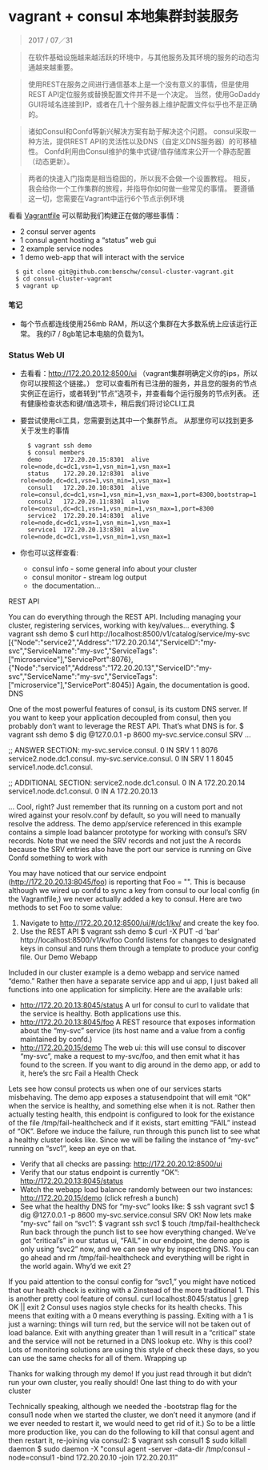 # vagrant + consul 本地集群封装服务

> 2017 / 07／31

> 在软件基础设施越来越活跃的环境中，与其他服务及其环境的服务的动态沟通越来越重要。

> 使用REST在服务之间进行通信基本上是一个没有意义的事情，但是使用REST API定位服务或替换配置文件并不是一个决定。 当然，使用GoDaddy GUI将域名连接到IP，或者在几十个服务器上维护配置文件似乎也不是正确的。

> 诸如Consul和Confd等新兴解决方案有助于解决这个问题。 consul采取一种方法，提供REST API的灵活性以及DNS（自定义DNS服务器）的可移植性。 Confd利用由Consul维护的集中式键/值存储库来公开一个静态配置（动态更新）。

> 两者的快速入门指南是相当稳固的，所以我不会做一个设置教程。 相反，我会给你一个工作集群的旅程，并指导你如何做一些常见的事情。 要遵循这一切，您需要在Vagrant中运行6个节点示例环境

看看 [Vagrantfile](https://github.com/javady/vagrantFiles/blob/master/consul-cluster-vagrant/Vagrantfile) 可以帮助我们构建正在做的哪些事情：
* 2 consul server agents
* 1 consul agent hosting a “status” web gui
* 2 example service nodes
* 1 demo web-app that will interact with the service
```
  $ git clone git@github.com:benschw/consul-cluster-vagrant.git
  $ cd consul-cluster-vagrant
  $ vagrant up
```
#### 笔记

* 每个节点都连线使用256mb RAM，所以这个集群在大多数系统上应该运行正常。 我的i7 / 8gb笔记本电脑的负载为1。

### Status Web UI
* 去看看：http://172.20.20.12:8500/ui （vagrant集群明确定义你的ips，所以你可以按照这个链接。）
您可以查看所有已注册的服务，并且您的服务的节点实例正在运行，或者转到“节点”选项卡，并查看每个运行服务的节点列表。 还有健康检查状态和键/值选项卡，稍后我们将讨论CLI工具

* 要尝试使用cli工具，您需要到达其中一个集群节点。 从那里你可以找到更多关于发生的事情

  ```
    $ vagrant ssh demo
    $ consul members
    demo      172.20.20.15:8301  alive  role=node,dc=dc1,vsn=1,vsn_min=1,vsn_max=1
    status    172.20.20.12:8301  alive  role=node,dc=dc1,vsn=1,vsn_min=1,vsn_max=1
    consul1   172.20.20.10:8301  alive  role=consul,dc=dc1,vsn=1,vsn_min=1,vsn_max=1,port=8300,bootstrap=1
    consul2   172.20.20.11:8301  alive  role=consul,dc=dc1,vsn=1,vsn_min=1,vsn_max=1,port=8300
    service2  172.20.20.14:8301  alive  role=node,dc=dc1,vsn=1,vsn_min=1,vsn_max=1
    service1  172.20.20.13:8301  alive  role=node,dc=dc1,vsn=1,vsn_min=1,vsn_max=1
  ```

* 你也可以这样查看:
  * consul info - some general info about your cluster
  * consul monitor - stream log output
  * the documentation…
  
REST API

You can do everything through the REST API. Including managing your cluster, registering services, working with key/values… everything.
$ vagrant ssh demo
$ curl http://localhost:8500/v1/catalog/service/my-svc
[{"Node":"service2","Address":"172.20.20.14","ServiceID":"my-svc","ServiceName":"my-svc","ServiceTags":["microservice"],"ServicePort":8076},{"Node":"service1","Address":"172.20.20.13","ServiceID":"my-svc","ServiceName":"my-svc","ServiceTags":["microservice"],"ServicePort":8045}]
Again, the documentation is good.
DNS

One of the most powerful features of consul, is its custom DNS server. If you want to keep your application decoupled from consul, then you probably don’t want to leverage the REST API. That’s what DNS is for.
$ vagrant ssh demo
$ dig @127.0.0.1 -p 8600 my-svc.service.consul SRV
...

;; ANSWER SECTION:
my-svc.service.consul.  0       IN      SRV     1 1 8076 service2.node.dc1.consul.
my-svc.service.consul.  0       IN      SRV     1 1 8045 service1.node.dc1.consul.

;; ADDITIONAL SECTION:
service2.node.dc1.consul. 0     IN      A       172.20.20.14
service1.node.dc1.consul. 0     IN      A       172.20.20.13

...
Cool, right?
Just remember that its running on a custom port and not wired against your resolv.conf by default, so you will need to manually resolve the address. The demo app/service referenced in this example contains a simple load balancer prototype for working with consul’s SRV records.
Note that we need the SRV records and not just the A records because the SRV entries also have the port our service is running on
Give Confd something to work with

You may have noticed that our service endpoint (http://172.20.20.13:8045/foo) is reporting that Foo = "<no value>". This is because although we wired up confd to sync a key from consul to our local config (in the Vagrantfile,) we never actually added a key to consul.
Here are two methods to set Foo to some value:
1. Navigate to http://172.20.20.12:8500/ui/#/dc1/kv/ and create the key foo.
2. Use the REST API
 $ vagrant ssh demo
 $ curl -X PUT -d 'bar' http://localhost:8500/v1/kv/foo
Confd listens for changes to designated keys in consul and runs them through a template to produce your config file.
Our Demo Webapp

Included in our cluster example is a demo webapp and service named “demo.” Rather then have a separate service app and ui app, I just baked all functions into one application for simplicity. Here are the available urls:
* http://172.20.20.13:8045/status A url for consul to curl to validate that the service is healthy. Both applications use this.
* http://172.20.20.13:8045/foo A REST resource that exposes information about the “my-svc” service (its host name and a value from a config maintained by confd.)
* http://172.20.20.15/demo The web ui: this will use consul to discover “my-svc”, make a request to my-svc/foo, and then emit what it has found to the screen.
If you want to dig around in the demo app, or add to it, here’s the src
Fail a Health Check

Lets see how consul protects us when one of our services starts misbehaving. The demo app exposes a statusendpoint that will emit “OK” when the service is healthy, and something else when it is not. Rather then actually testing health, this endpoint is configured to look for the existance of the file /tmp/fail-healthcheck and if it exists, start emitting “FAIL” instead of “OK”.
Before we induce the failure, run through this punch list to see what a healthy cluster looks like. Since we will be failing the instance of “my-svc” running on “svc1”, keep an eye on that.
* Verify that all checks are passing: http://172.20.20.12:8500/ui
* Verify that our status endpoint is currently “OK”: http://172.20.20.13:8045/status
* Watch the webapp load balance randomly between our two instances: http://172.20.20.15/demo (click refresh a bunch)
* See what the healthy DNS for “my-svc” looks like:
  $ ssh vagrant svc1
  $ dig @127.0.0.1 -p 8600 my-svc.service.consul SRV
OK! Now lets make “my-svc” fail on “svc1”:
$ vagrant ssh svc1
$ touch /tmp/fail-healthcheck
Run back through the punch list to see how everything changed. We’ve got “critical’s” in our status ui, “FAIL” in our endpoint, the demo app is only using “svc2” now, and we can see why by inspecting DNS.
You can go ahead and rm /tmp/fail-healthcheck and everything will be right in the world again.
Why’d we exit 2?

If you paid attention to the consul config for “svc1,” you might have noticed that our health check is exiting with a 2instead of the more traditional 1. This is another pretty cool feature of consul.
curl localhost:8045/status | grep OK || exit 2
Consul uses nagios style checks for its health checks. This meens that exiting with a 0 means everything is passing. Exiting with a 1 is just a warning: things will turn red, but the service will not be taken out of load balance. Exit with anything greater than 1 will result in a “critical” state and the service will not be returned in a DNS lookup etc.
Why is this cool? Lots of monitoring solutions are using this style of check these days, so you can use the same checks for all of them.
Wrapping up

Thanks for walking through my demo! If you just read through it but didn’t run your own cluster, you really should!
One last thing to do with your cluster

Technically speaking, although we needed the -bootstrap flag for the consul1 node when we started the cluster, we don’t need it anymore (and if we ever needed to restart it, we would need to get rid of it.) So to be a little more production like, you can do the following to kill that consul agent and then restart it, re-joining via consul2:
$ vagrant ssh consul1
$ sudo killall daemon
$ sudo daemon -X "consul agent -server -data-dir /tmp/consul -node=consul1 -bind 172.20.20.10 -join 172.20.20.11"
